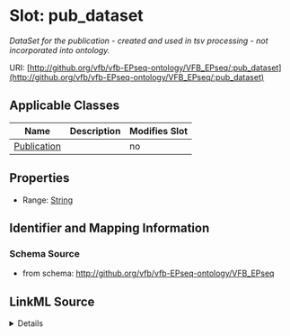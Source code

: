 

# Slot: pub_dataset


_DataSet for the publication - created and used in tsv processing - not incorporated into ontology._



URI: [http://github.org/vfb/vfb-EPseq-ontology/VFB_EPseq/:pub_dataset](http://github.org/vfb/vfb-EPseq-ontology/VFB_EPseq/:pub_dataset)



<!-- no inheritance hierarchy -->





## Applicable Classes

| Name | Description | Modifies Slot |
| --- | --- | --- |
| [Publication](Publication.md) |  |  no  |







## Properties

* Range: [String](String.md)





## Identifier and Mapping Information







### Schema Source


* from schema: http://github.org/vfb/vfb-EPseq-ontology/VFB_EPseq




## LinkML Source

<details>
```yaml
name: pub_dataset
description: DataSet for the publication - created and used in tsv processing - not
  incorporated into ontology.
from_schema: http://github.org/vfb/vfb-EPseq-ontology/VFB_EPseq
rank: 1000
alias: pub_dataset
owner: Publication
domain_of:
- Publication
range: string

```
</details>